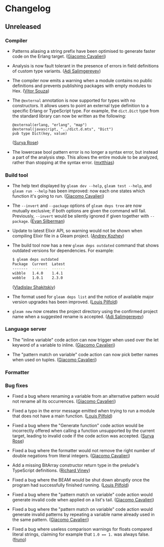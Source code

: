 # Changelog

## Unreleased

### Compiler

- Patterns aliasing a string prefix have been optimised to generate faster code
  on the Erlang target.
  ([Giacomo Cavalieri](https://github.com/giacomocavalieri))

- Analysis is now fault tolerant in the presence of errors in field definitions
  of custom type variants.
  ([Adi Salimgereyev](https://github.com/abs0luty))

- The compiler now emits a warning when a module contains no public definitions
  and prevents publishing packages with empty modules to Hex.
  ([Vitor Souza](https://github.com/vit0rr))

- The `@external` annotation is now supported for types with no constructors. It
  allows users to point an external type definition to a specific Erlang or
  TypeScript type. For example, the `dict.Dict` type from the standard library
  can now be written as the following:

  ```gleam
  @external(erlang, "erlang", "map")
  @external(javascript, "../dict.d.mts", "Dict")
  pub type Dict(key, value)
  ```

  ([Surya Rose](https://github.com/GearsDatapacks))

- The lowercase bool pattern error is no longer a syntax error, but instead a
  part of the analysis step. This allows the entire module to be analyzed, rather
  than stopping at the syntax error.
  ([mxtthias](https://github.com/mxtthias))

### Build tool

- The help text displayed by `gleam dev --help`, `gleam test --help`, and
  `gleam run --help` has been improved: now each one states which function it's
  going to run.
  ([Giacomo Cavalieri](https://github.com/giacomocavalieri))

- The `--invert` and `--package` options of `gleam deps tree` are now mutually
  exclusive; if both options are given the command will fail. Previously,
  `--invert` would be silently ignored if given together with `--package`.
  ([Evan Silberman](https://github.com/silby))

- Update to latest Elixir API, so warning would not be shown when compiling
  Elixir file in a Gleam project.
  ([Andrey Kozhev](https://github.com/ankddev))

- The build tool now has a new `gleam deps outdated` command that shows outdated
  versions for dependencies. For example:

  ```sh
  $ gleam deps outdated
  Package  Current  Latest
  -------  -------  ------
  wibble   1.4.0    1.4.1
  wobble   1.0.1    2.3.0
  ```

  ([Vladislav Shakitskiy](https://github.com/vshakitskiy))

- The format used for `gleam deps list` and the notice of available major
  version upgrades has been improved.
  ([Louis Pilfold](https://github.com/lpil))

- `gleam new` now creates the project directory using the confirmed project
  name when a suggested rename is accepted.
  ([Adi Salimgereyev](https://github.com/abs0luty))

### Language server

- The "inline variable" code action can now trigger when used over the let
  keyword of a variable to inline.
  ([Giacomo Cavalieri](https://github.com/giacomocavalieri))

- The "pattern match on variable" code action can now pick better names when
  used on tuples.
  ([Giacomo Cavalieri](https://github.com/giacomocavalieri))

### Formatter

### Bug fixes

- Fixed a bug where renaming a variable from an alternative pattern would not
  rename all its occurrences.
  ([Giacomo Cavalieri](https://github.com/giacomocavalieri))

- Fixed a typo in the error message emitted when trying to run a module that
  does not have a main function.
  ([Louis Pilfold](https://github.com/lpil))

- Fixed a bug where the "Generate function" code action would be incorrectly
  offered when calling a function unsupported by the current target, leading to
  invalid code if the code action was accepted.
  ([Surya Rose](https://github.com/GearsDatapacks))

- Fixed a bug where the formatter would not remove the right number of double
  negations from literal integers.
  ([Giacomo Cavalieri](https://github.com/giacomocavalieri))

- Add a missing BitArray constructor return type in the prelude's TypeScript
  definitions.
  ([Richard Viney](https://github.com/richard-viney))

- Fixed a bug where the BEAM would be shut down abruptly once the program had
  successfully finished running.
  ([Louis Pilfold](https://github.com/lpil))

- Fixed a bug where the "pattern match on variable" code action would generate
  invalid code when applied on a list's tail.
  ([Giacomo Cavalieri](https://github.com/giacomocavalieri))

- Fixed a bug where the "pattern match on variable" code action would generate
  invalid patterns by repeating a variable name already used in the same pattern.
  ([Giacomo Cavalieri](https://github.com/giacomocavalieri))

- Fixed a bug where useless comparison warnings for floats compared literal
  strings, claiming for example that `1.0 == 1.` was always false.
  ([fruno](https://github.com/fruno-bulax/))
